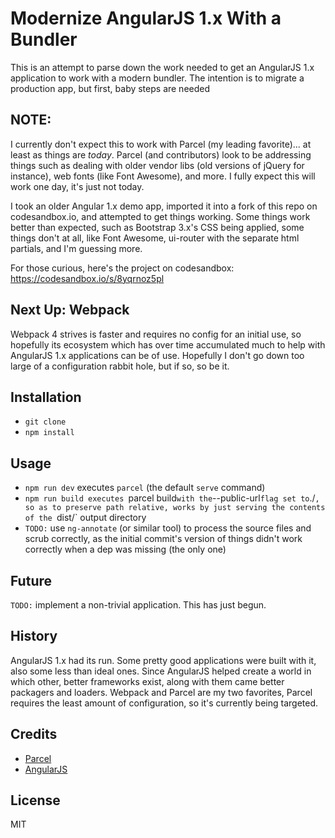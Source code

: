 # Modernize AngularJS 1.x With a Bundler

This is an attempt to parse down the work needed to get an AngularJS 1.x application to work with a modern bundler. The intention is to migrate a production app, but first, baby steps are needed

## NOTE:

I currently don't expect this to work with Parcel (my leading favorite)... at least as things are _today_. Parcel (and contributors) look to be addressing things such as dealing with older vendor libs (old versions of jQuery for instance), web fonts (like Font Awesome), and more. I fully expect this will work one day, it's just not today.

I took an older Angular 1.x demo app, imported it into a fork of this repo on codesandbox.io, and attempted to get things working. Some things work better than expected, such as Bootstrap 3.x's CSS being applied, some things don't at all, like Font Awesome, ui-router with the separate html partials, and I'm guessing more.

For those curious, here's the project on codesandbox:
https://codesandbox.io/s/8yqrnoz5pl

## Next Up: Webpack

Webpack 4 strives is faster and requires no config for an initial use, so hopefully its ecosystem which has over time accumulated much to help with AngularJS 1.x applications can be of use. Hopefully I don't go down too large of a configuration rabbit hole, but if so, so be it.

## Installation

- `git clone`
- `npm install`

## Usage

- `npm run dev` executes `parcel` (the default `serve` command)
- `npm run build executes `parcel build` with the `--public-url` flag set to `./`, so as to preserve path relative, works by just serving the contents of the `dist/` output directory
- `TODO:` use `ng-annotate` (or similar tool) to process the source files and scrub correctly, as the initial commit's version of things didn't work correctly when a dep was missing (the only one)

## Future

`TODO:` implement a non-trivial application. This has just begun.

## History

AngularJS 1.x had its run. Some pretty good applications were built with it, also some less than ideal ones. Since AngularJS helped create a world in which other, better frameworks exist, along with them came better packagers and loaders. Webpack and Parcel are my two favorites, Parcel requires the least amount of configuration, so it's currently being targeted.

## Credits

- [Parcel](https://parceljs.org/)
- [AngularJS](https://angularjs.org/)

## License

MIT
